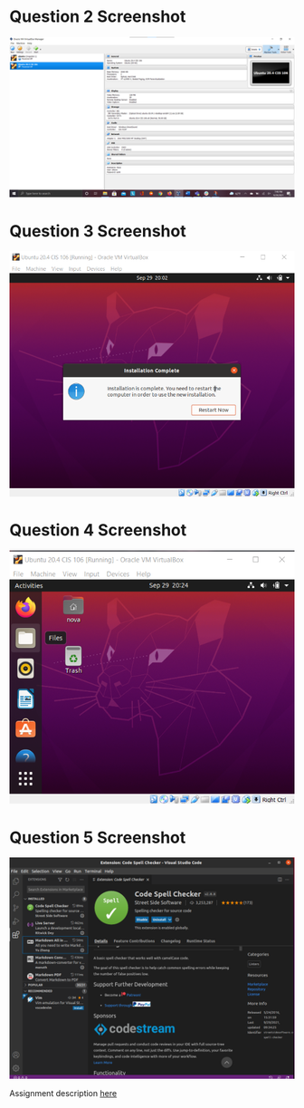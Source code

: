 # Question 2 Screenshot
![question2](UbuntuSettings.png)

# Question 3 Screenshot
![question3](question3.png)

# Question 4 Screenshot
![question4](question4.png)

# Question 5 Screenshot
![question5](VisualstudiocodeInUbuntu.png)

Assignment description [here](https://raw.githubusercontent.com/ra559/cis106/main/labs/lab2.md)
